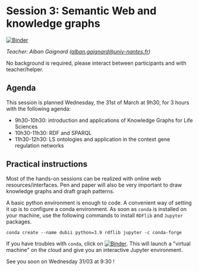# Session 3: Semantic Web and knowledge graphs
[![Binder](https://mybinder.org/badge_logo.svg)](https://mybinder.org/v2/gh/DU-Bii/module-6-Integrative-Bioinformatics/HEAD?filepath=%2Fcurrent%2Fsession3)

*Teacher: Alban Gaignard (alban.gaignard@univ-nantes.fr)*

No background is required, please interact between participants and with teacher/helper. 

## Agenda
This session is planned Wednesday, the 31st of March at 9h30, for 3 hours with the following agenda: 
 - 9h30-10h30: introduction and applications of Knowledge Graphs for Life Sciences  
 - 10h30-11h30: RDF and SPARQL 
 - 11h30-12h30: LS ontologies and application in the context gene regulation networks

## Practical instructions 
Most of the hands-on sessions can be realized with online web resources/interfaces. 
Pen and paper will also be very important to draw knowledge graphs and draft graph patterns.   

A basic python environment is enough to code. A convenient way of setting it up is to configure a conda environment. 
As soon as `conda` is installed on your machine, use the following commands to install `RDFlib` and `Jupyter` packages. 
```
conda create --name dubii python=3.9 rdflib jupyter -c conda-forge
```

If you have troubles with `conda`, click on [![Binder](https://mybinder.org/badge_logo.svg)](https://mybinder.org/v2/gh/DU-Bii/module-6-Integrative-Bioinformatics/HEAD?filepath=%2Fcurrent%2Fsession3). This will launch a "virtual machine" on the cloud and give you an interactive Jupyter environment. 

See you soon on Wednesday 31/03 at 9:30 ! 
